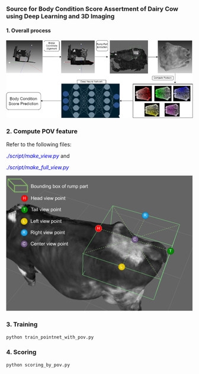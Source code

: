 ### Source for Body Condition Score Assertment of Dairy Cow using Deep Learning and 3D Imaging

#### 1. Overall process
![image info](./media/overall.png)


### 2. Compute POV feature
Refer to the following files:

<span style="color:blue">*./script/make_view.py*</span> and <br>

<span style="color:blue">*./script/make_full_view.py*</span>

![image info](./media/pov.png)

### 3. Training
```
python train_pointnet_with_pov.py
```

### 4. Scoring
```
python scoring_by_pov.py
```
